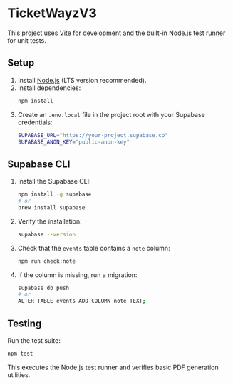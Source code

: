 # TicketWayzV3

This project uses [Vite](https://vitejs.dev/) for development and the built-in Node.js test runner for unit tests.

## Setup

1. Install [Node.js](https://nodejs.org/) (LTS version recommended).
2. Install dependencies:
   ```bash
   npm install
   ```
3. Create an `.env.local` file in the project root with your Supabase credentials:
   ```bash
   SUPABASE_URL="https://your-project.supabase.co"
   SUPABASE_ANON_KEY="public-anon-key"
   ```

## Supabase CLI

1. Install the Supabase CLI:
   ```bash
   npm install -g supabase
   # or
   brew install supabase
   ```
2. Verify the installation:
   ```bash
   supabase --version
   ```
3. Check that the `events` table contains a `note` column:
   ```bash
   npm run check:note
   ```
4. If the column is missing, run a migration:
   ```bash
   supabase db push
   # or
   ALTER TABLE events ADD COLUMN note TEXT;
   ```

## Testing

Run the test suite:

```bash
npm test
```

This executes the Node.js test runner and verifies basic PDF generation utilities.
